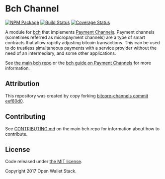 Bch Channel
=======

[![NPM Package](https://img.shields.io/npm/v/bch-channel.svg?style=flat-square)](https://www.npmjs.org/package/bch-channel)
[![Build Status](https://img.shields.io/travis/owstack/bch-channel.svg?branch=master&style=flat-square)](https://travis-ci.org/owstack/bch-channel)
[![Coverage Status](https://img.shields.io/coveralls/owstack/bch-channel.svg?style=flat-square)](https://coveralls.io/r/owstack/bch-channel)

A module for [bch][bch] that implements [Payment Channels][channel]. Payment channels (sometimes referred as micropayment channels) are a type of smart contracts that allow rapidly adjusting bitcoin transactions. This can be used to do trustless simultaneous payments with a service provider without the need of an intermediary, and some other applications.

See [the main bch repo][bch] or the [bch guide on Payment Channels](http://bch.io/guide/module/channel/index.html) for more information.

## Attribution

This repository was created by copy forking [bitcore-channels commit eef80d0](https://github.com/bitpay/bitcore-channel/commit/eef80d08bebce1daa7e3bc40cc4c625db6db0ec8).

## Contributing

See [CONTRIBUTING.md](https://github.com/owstack/bch/blob/master/CONTRIBUTING.md) on the main bch repo for information about how to contribute.

## License

Code released under [the MIT license](https://github.com/owstack/bch/blob/master/LICENSE).

Copyright 2017 Open Wallet Stack.

[bch]: https://github.com/owstack/bch
[channel]: https://bitcoin.org/en/developer-guide#micropayment-channel
